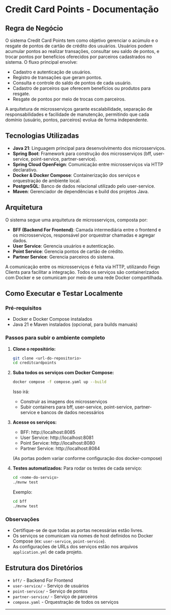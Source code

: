 # Credit Card Points - Documentação

## Regra de Negócio

O sistema Credit Card Points tem como objetivo gerenciar o acúmulo e o resgate de pontos de cartão de crédito dos usuários. Usuários podem acumular pontos ao realizar transações, consultar seu saldo de pontos, e trocar pontos por benefícios oferecidos por parceiros cadastrados no sistema. O fluxo principal envolve:

- Cadastro e autenticação de usuários.
- Registro de transações que geram pontos.
- Consulta e controle do saldo de pontos de cada usuário.
- Cadastro de parceiros que oferecem benefícios ou produtos para resgate.
- Resgate de pontos por meio de trocas com parceiros.

A arquitetura de microsserviços garante escalabilidade, separação de responsabilidades e facilidade de manutenção, permitindo que cada domínio (usuário, pontos, parceiros) evolua de forma independente.

## Tecnologias Utilizadas

- **Java 21**: Linguagem principal para desenvolvimento dos microsserviços.
- **Spring Boot**: Framework para construção dos microsserviços (bff, user-service, point-service, partner-service).
- **Spring Cloud OpenFeign**: Comunicação entre microsserviços via HTTP declarativo.
- **Docker & Docker Compose**: Containerização dos serviços e orquestração de ambiente local.
- **PostgreSQL**: Banco de dados relacional utilizado pelo user-service.
- **Maven**: Gerenciador de dependências e build dos projetos Java.

## Arquitetura

O sistema segue uma arquitetura de microsserviços, composta por:

- **BFF (Backend For Frontend)**: Camada intermediária entre o frontend e os microsserviços, responsável por orquestrar chamadas e agregar dados.
- **User Service**: Gerencia usuários e autenticação.
- **Point Service**: Gerencia pontos de cartão de crédito.
- **Partner Service**: Gerencia parceiros do sistema.

A comunicação entre os microsserviços é feita via HTTP, utilizando Feign Clients para facilitar a integração. Todos os serviços são containerizados com Docker e se comunicam por meio de uma rede Docker compartilhada.

## Como Executar e Testar Localmente

### Pré-requisitos
- Docker e Docker Compose instalados
- Java 21 e Maven instalados (opcional, para builds manuais)

### Passos para subir o ambiente completo

1. **Clone o repositório:**
   ```sh
   git clone <url-do-repositorio>
   cd creditcardpoints
   ```

2. **Suba todos os serviços com Docker Compose:**
   ```sh
   docker compose -f compose.yaml up --build
   ```
   Isso irá:
   - Construir as imagens dos microsserviços
   - Subir containers para bff, user-service, point-service, partner-service e bancos de dados necessários

3. **Acesse os serviços:**
   - BFF: http://localhost:8085
   - User Service: http://localhost:8081
   - Point Service: http://localhost:8080
   - Partner Service: http://localhost:8084

   (As portas podem variar conforme configuração dos docker-compose)

4. **Testes automatizados:**
   Para rodar os testes de cada serviço:
   ```sh
   cd <nome-do-serviço>
   ./mvnw test
   ```
   Exemplo:
   ```sh
   cd bff
   ./mvnw test
   ```

### Observações
- Certifique-se de que todas as portas necessárias estão livres.
- Os serviços se comunicam via nomes de host definidos no Docker Compose (ex: `user-service`, `point-service`).
- As configurações de URLs dos serviços estão nos arquivos `application.yml` de cada projeto.

## Estrutura dos Diretórios

- `bff/` - Backend For Frontend
- `user-service/` - Serviço de usuários
- `point-service/` - Serviço de pontos
- `partner-service/` - Serviço de parceiros
- `compose.yaml` - Orquestração de todos os serviços

---
